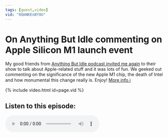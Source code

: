 ```yaml
---
tags: [guest,video]
vid: "0QmNKEnBY8U"
---
```


# On Anything But Idle commenting on Apple Silicon M1 launch event

My good friends from [Anything But Idle podcast invited me again](/anythingbutidle/) to their show to talk about Apple-related stuff and it was lots of fun. We geeked out commenting on the significance of the new Apple M1 chip, the death of Intel and how monumental this change really is. Enjoy!
 [More info ℹ️](https://anythingbutidle.com/029)

{% include video.html id=page.vid %}

<!--More-->

## Listen to this episode:

<audio controls>
<source src="https://media.blubrry.com/anythingbutidle/b/content.blubrry.com/anythingbutidle/029-apple-one-more-thing-event-anythingbutidle-11_11_20.mp3" type="audio/mpeg">
</audio>


[n]: https://nozbe.com/
